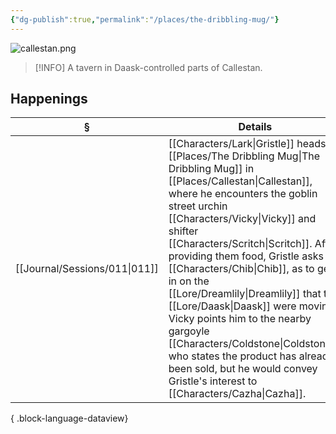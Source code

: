 ```yaml
---
{"dg-publish":true,"permalink":"/places/the-dribbling-mug/"}
---
```


![callestan.png](/img/user/z_attachments/callestan.png)

> [!INFO] A tavern in Daask-controlled parts of Callestan.

## Happenings
| §                                | Details                                                                                                                                                                                                                                                                                                                                                                                                                              |
| -------------------------------- | ------------------------------------------------------------------------------------------------------------------------------------------------------------------------------------------------------------------------------------------------------------------------------------------------------------------------------------------------------------------------------------------------------------------------------------ |
| [[Journal/Sessions/011\|011]] | [[Characters/Lark\|Gristle]] heads to [[Places/The Dribbling Mug\|The Dribbling Mug]] in [[Places/Callestan\|Callestan]], where he encounters the goblin street urchin [[Characters/Vicky\|Vicky]] and shifter [[Characters/Scritch\|Scritch]]. After providing them food, Gristle asks for [[Characters/Chib\|Chib]], as to get in on the [[Lore/Dreamlily\|Dreamlily]] that the [[Lore/Daask\|Daask]] were moving. Vicky points him to the nearby gargoyle [[Characters/Coldstone\|Coldstone]], who states the product has already been sold, but he would convey Gristle's interest to [[Characters/Cazha\|Cazha]]. |

{ .block-language-dataview}